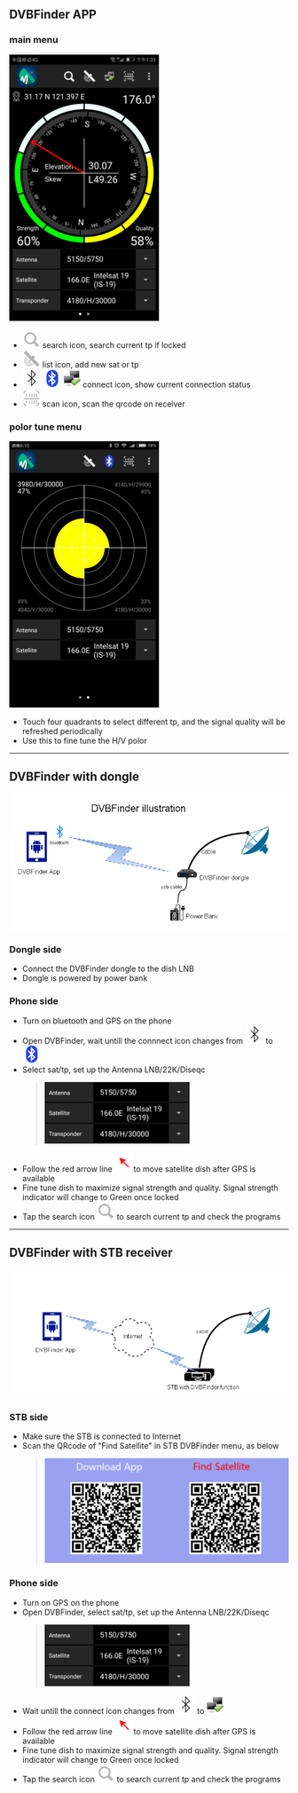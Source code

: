 ## DVBFinder APP
### main menu
![image](https://github.com/g-xu/DVBFinder/blob/master/pic/menu.png)
- ![image](https://github.com/g-xu/DVBFinder/blob/master/pic/search.png) search icon, search current tp if locked
- ![image](https://github.com/g-xu/DVBFinder/blob/master/pic/satellite.png)  list icon, add new sat or tp
- ![image](https://github.com/g-xu/DVBFinder/blob/master/pic/unconnect.png) ![image](https://github.com/g-xu/DVBFinder/blob/master/pic/bluetooth.png) ![image](https://github.com/g-xu/DVBFinder/blob/master/pic/net_connected.png) connect icon, show current connection status
- ![image](https://github.com/g-xu/DVBFinder/blob/master/pic/qr.png) scan icon, scan the qrcode on receiver

### polor tune menu
![image](https://github.com/g-xu/DVBFinder/blob/master/pic/tps.png)
- Touch four quadrants to select different tp, and the signal quality will be refreshed periodically
- Use this to fine tune the H/V polor
----

## DVBFinder with dongle
![image](https://github.com/g-xu/DVBFinder/blob/master/pic/dongle.png)

### Dongle side
- Connect the DVBFinder dongle to the dish LNB
- Dongle is powered by power bank
### Phone side
- Turn on bluetooth and GPS on the phone
- Open DVBFinder, wait untill the connnect icon changes from ![image](https://github.com/g-xu/DVBFinder/blob/master/pic/unconnect.png) to ![image](https://github.com/g-xu/DVBFinder/blob/master/pic/bluetooth.png)
- Select sat/tp, set up the Antenna LNB/22K/Diseqc
  > ![image](https://github.com/g-xu/DVBFinder/blob/master/pic/setting.png)
- Follow the red arrow line ![image](https://github.com/g-xu/DVBFinder/blob/master/pic/arrow.png)to move satellite dish after GPS is available
- Fine tune dish to maximize signal strength and quality. Signal strength indicator will change to Green once locked
- Tap the search icon ![image](https://github.com/g-xu/DVBFinder/blob/master/pic/search.png) to search current tp and check the programs

----

## DVBFinder with STB receiver
![image](https://github.com/g-xu/DVBFinder/blob/master/pic/stb.png)

### STB side
- Make sure the STB is connected to Internet
- Scan the QRcode of "Find Satellite" in STB DVBFinder menu, as below
	> ![image](https://github.com/g-xu/DVBFinder/blob/master/pic/boxmenu.png)
### Phone side
- Turn on GPS on the phone
- Open DVBFinder, select sat/tp, set up the Antenna LNB/22K/Diseqc
  > ![image](https://github.com/g-xu/DVBFinder/blob/master/pic/setting.png)
- Wait untill the connect icon changes from ![image](https://github.com/g-xu/DVBFinder/blob/master/pic/unconnect.png) to ![image](https://github.com/g-xu/DVBFinder/blob/master/pic/net_connected.png)
- Follow the red arrow line ![image](https://github.com/g-xu/DVBFinder/blob/master/pic/arrow.png)to move satellite dish after GPS is available
- Fine tune dish to maximize signal strength and quality. Signal strength indicator will change to Green once locked
- Tap the search icon ![image](https://github.com/g-xu/DVBFinder/blob/master/pic/search.png) to search current tp and check the programs

